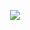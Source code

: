 <p align="center"><a href="https://www.hackerrank.com/uniquesarvekash"><img src="https://i0.wp.com/gradsingames.com/wp-content/uploads/2016/05/856771_668224053197841_1943699009_o.png"></a></p>
